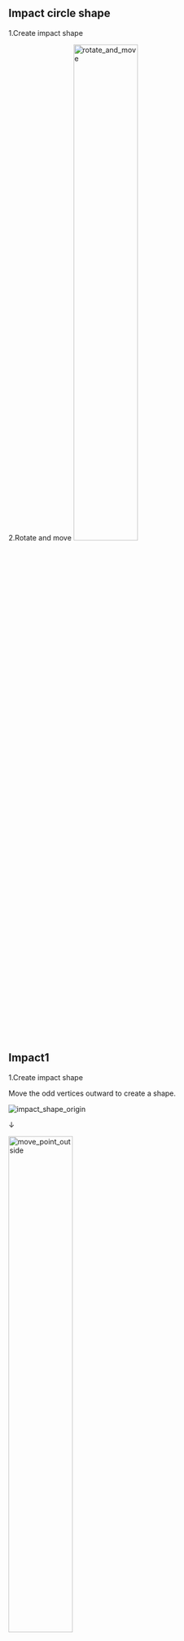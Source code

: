 ## Impact circle shape
1.Create impact shape

2.Rotate and move
<img src="https://github.com/user-attachments/assets/ae0340a6-59c4-4d95-85af-41d088cb2f23" alt="rotate_and_move" width="50%" />

## Impact1
1.Create impact shape

Move the odd vertices outward to create a shape.

![impact_shape_origin](https://github.com/user-attachments/assets/cde57650-7337-41bb-8566-8c6c89b492ae)

↓

<img src="https://github.com/user-attachments/assets/e9d4cd63-17fb-4503-8f73-806740806943" alt="move_point_outside" width="50%" />

2.Move

Calculate the vector to outward from the center of an object, then calculate the velosity and move the vertex.

<img src="https://github.com/user-attachments/assets/f16fc8bc-4981-4825-834d-4169dd828b7a" alt="calculate_vel_impact1" width="80%" />

## Impact2
1.Create impact shape

Choose a shape with **four** vertices on one side, then calcurate weight to create shape.

![create_shape_impact2](https://github.com/user-attachments/assets/eb297f1d-5edc-41b4-b563-398dda558b23)

↓

<img src="https://github.com/user-attachments/assets/fec99dcb-9956-4a0c-bf32-934ba3193741" alt="impact2_shape" width="50%" />

2.Move
Use weight to move points.
